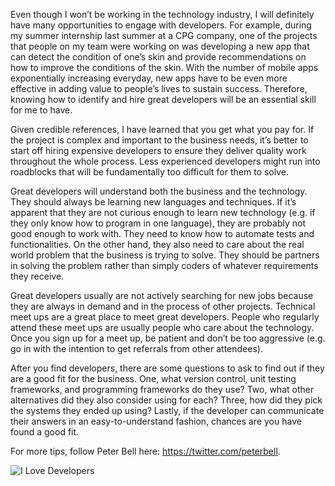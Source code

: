 Even though I won’t be working in the technology industry, I will definitely have many opportunities to engage with developers. For example, during my summer internship last summer at a CPG company, one of the projects that people on my team were working on was developing a new app that can detect the condition of one’s skin and provide recommendations on how to improve the conditions of the skin. With the number of mobile apps exponentially increasing everyday, new apps have to be even more effective in adding value to people’s lives to sustain success. Therefore, knowing how to identify and hire great developers will be an essential skill for me to have. 

Given credible references, I have learned that you get what you pay for. If the project is complex and important to the business needs, it’s better to start off hiring expensive developers to ensure they deliver quality work throughout the whole process. Less experienced developers might run into roadblocks that will be fundamentally too difficult for them to solve. 

Great developers will understand both the business and the technology. They should always be learning new languages and techniques. If it’s apparent that they are not curious enough to learn new technology (e.g. if they only know how to program in one language), they are probably not good enough to work with. They need to know how to automate tests and functionalities. On the other hand, they also need to care about the real world problem that the business is trying to solve. They should be partners in solving the problem rather than simply coders of whatever requirements they receive.

Great developers usually are not actively searching for new jobs because they are always in demand and in the process of other projects. Technical meet ups are a great place to meet great developers. People who regularly attend these meet ups are usually people who care about the technology. Once you sign up for a meet up, be patient and don’t be too aggressive (e.g. go in with the intention to get referrals from other attendees).

After you find developers, there are some questions to ask to find out if they are a good fit for the business. One, what version control, unit testing frameworks, and programming frameworks do they use? Two, what other alternatives did they also consider using for each? Three, how did they pick the systems they ended up using? Lastly, if the developer can communicate their answers in an easy-to-understand fashion, chances are you have found a good fit.

For more tips, follow Peter Bell here: https://twitter.com/peterbell.

![I Love Developers](http://www.blackberrycool.com/wp-content/uploads/2012/09/love-developers-mug.jpg)
